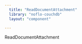 ```yaml
---
  title: "ReadDocumentAttachment"
  library: "noflo-couchdb"
  layout: "component"

---
```

ReadDocumentAttachment